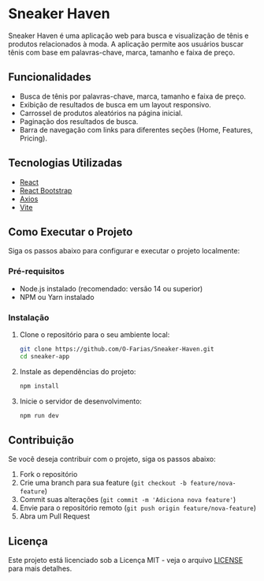 # Sneaker Haven

Sneaker Haven é uma aplicação web para busca e visualização de tênis e produtos relacionados à moda. A aplicação permite aos usuários buscar tênis com base em palavras-chave, marca, tamanho e faixa de preço.

## Funcionalidades

- Busca de tênis por palavras-chave, marca, tamanho e faixa de preço.
- Exibição de resultados de busca em um layout responsivo.
- Carrossel de produtos aleatórios na página inicial.
- Paginação dos resultados de busca.
- Barra de navegação com links para diferentes seções (Home, Features, Pricing).

## Tecnologias Utilizadas

- [React](https://reactjs.org/)
- [React Bootstrap](https://react-bootstrap.github.io/)
- [Axios](https://axios-http.com/)
- [Vite](https://vitejs.dev/)

## Como Executar o Projeto

Siga os passos abaixo para configurar e executar o projeto localmente:

### Pré-requisitos

- Node.js instalado (recomendado: versão 14 ou superior)
- NPM ou Yarn instalado

### Instalação

1. Clone o repositório para o seu ambiente local:

   ```bash
   git clone https://github.com/O-Farias/Sneaker-Haven.git
   cd sneaker-app
   ```

2. Instale as dependências do projeto:

   ```bash
   npm install
   ```

3. Inicie o servidor de desenvolvimento:
   ```bash
   npm run dev
   ```

## Contribuição

Se você deseja contribuir com o projeto, siga os passos abaixo:

1. Fork o repositório
2. Crie uma branch para sua feature (`git checkout -b feature/nova-feature`)
3. Commit suas alterações (`git commit -m 'Adiciona nova feature'`)
4. Envie para o repositório remoto (`git push origin feature/nova-feature`)
5. Abra um Pull Request

## Licença

Este projeto está licenciado sob a Licença MIT - veja o arquivo [LICENSE](LICENSE) para mais detalhes.
